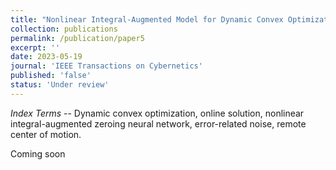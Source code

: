 ```yaml
---
title: "Nonlinear Integral-Augmented Model for Dynamic Convex Optimization with Perturbance Considered"
collection: publications
permalink: /publication/paper5
excerpt: ''
date: 2023-05-19
journal: 'IEEE Transactions on Cybernetics'
published: 'false'
status: 'Under review'
---
```

<!-- *Abstract* -- Dynamic optimization in which an objective function and constraints depend on time, has attracted more and more attention in scientific researches and engineering. In this work, we propose a nonlinear integral-augmented model based on zeroing neural network approach for dynamic convex optimization with affine constraints. The gap between the model state and optimum, i.e., optimality gap, vanishes in finite time and the optimal solution is thus tracked successfully online. In addition to global finite-time convergence, we also prove that the model is capable of adaptation to an important kind of noises that we call error-related noise. Compared with other existing models in numerical experiments, our model manifests better robustness under noise contamination. Finally, on the basis of our model, we develop a model-free control framework for a surgical manipulator with the remote-center-of-motion constraint. In simulations, the proposed model outperforms other present models likewise.  -->

*Index Terms* -- Dynamic convex optimization, online solution, nonlinear integral-augmented zeroing neural network, error-related noise, remote center of motion.

Coming soon <i class="fa fa-rocket"></i><i class="fa fa-rocket"></i><i class="fa fa-rocket"></i>